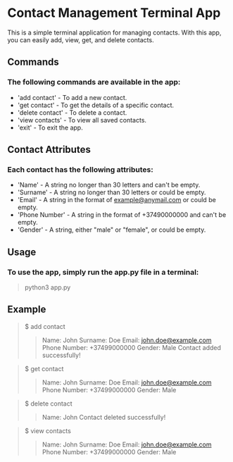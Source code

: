 # Contact Management Terminal App

This is a simple terminal application for managing contacts. With this app, you can easily add, view, get, and delete contacts.

## Commands
### The following commands are available in the app:

* 'add contact' - To add a new contact.
* 'get contact' - To get the details of a specific contact.
* 'delete contact' - To delete a contact.
* 'view contacts' - To view all saved contacts.
* 'exit' - To exit the app.

## Contact Attributes
### Each contact has the following attributes:

* 'Name' - A string no longer than 30 letters and can't be empty.
* 'Surname' - A string no longer than 30 letters or could be empty.
* 'Email' - A string in the format of example@anymail.com or could be empty.
* 'Phone Number' - A string in the format of +37490000000 and can't be empty.
* 'Gender' - A string, either "male" or "female", or could be empty.


## Usage
### To use the app, simply run the app.py file in a terminal:

> python3 app.py


## Example

> $ add contact
>> Name: John
>> Surname: Doe
>> Email: john.doe@example.com
>> Phone Number: +37499000000
>> Gender: Male
>> Contact added successfully!

> $ get contact
>> Name: John
>> Surname: Doe
>> Email: john.doe@example.com
>> Phone Number: +37499000000
>> Gender: Male

> $ delete contact
>> Name: John
>> Contact deleted successfully!

> $ view contacts
>> Name: John
>> Surname: Doe
>> Email: john.doe@example.com
>> Phone Number: +37499000000
>> Gender: Male
